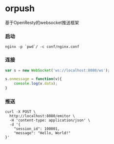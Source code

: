 # orpush

基于OpenResty的websocket推送框架

### 启动

```shell
nginx -p `pwd`/ -c conf/nginx.conf
```

### 连接

```javascript
var s = new WebSocket('ws://localhost:8080/ws');

s.onmessage = function(v){
    console.log(v.data);
}
```

### 推送

```shell
curl -X POST \
  http://localhost:8080/emitor \
  -H 'content-type: application/json' \
  -d '{
    "session_id": 100001,
    "message": "Hello, World!"
}'
```
